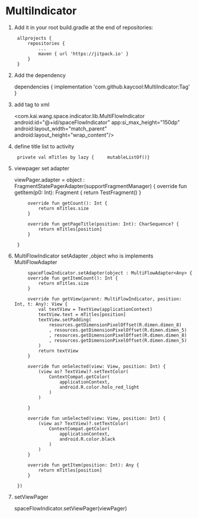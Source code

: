 # MultiIndicator

1. Add it in your root build.gradle at the end of repositories:

    	allprojects {
		    repositories {
			    ...
			    maven { url 'https://jitpack.io' }
		    }
	    }
      
      
2.  Add the dependency

    dependencies {
	        implementation 'com.github.kaycool:MultiIndicator:Tag'
	  }
    
    
3. add tag to xml

    <com.kai.wang.space.indicator.lib.MultiFlowIndicator
            android:id="@+id/spaceFlowIndicator"
            app:si_max_height="150dp"
            android:layout_width="match_parent"
            android:layout_height="wrap_content"/>

4. define title list to activity

        private val mTitles by lazy {     mutableListOf()}

5. viewpager set adapter

     viewPager.adapter = object : FragmentStatePagerAdapter(supportFragmentManager) {
            override fun getItem(p0: Int): Fragment {
                return TestFragment()
            }

            override fun getCount(): Int {
                return mTitles.size
            }

            override fun getPageTitle(position: Int): CharSequence? {
                return mTitles[position]
            }

        }

6. MultiFlowIndicator setAdapter ,object who is implements MultiFlowAdapter<T>

            spaceFlowIndicator.setAdapter(object : MultiFlowAdapter<Any> {
            override fun getItemCount(): Int {
                return mTitles.size
            }

            override fun getView(parent: MultiFlowIndicator, position: Int, t: Any): View {
                val textView = TextView(applicationContext)
                textView.text = mTitles[position]
                textView.setPadding(
                    resources.getDimensionPixelOffset(R.dimen.dimen_8)
                    , resources.getDimensionPixelOffset(R.dimen.dimen_5)
                    , resources.getDimensionPixelOffset(R.dimen.dimen_8)
                    , resources.getDimensionPixelOffset(R.dimen.dimen_5)
                )
                return textView
            }

            override fun onSelected(view: View, position: Int) {
                (view as? TextView)?.setTextColor(
                    ContextCompat.getColor(
                        applicationContext,
                        android.R.color.holo_red_light
                    )
                )

            }

            override fun unSelected(view: View, position: Int) {
                (view as? TextView)?.setTextColor(
                    ContextCompat.getColor(
                        applicationContext,
                        android.R.color.black
                    )
                )
            }

            override fun getItem(position: Int): Any {
                return mTitles[position]
            }

        })
        
7. setViewPager

     spaceFlowIndicator.setViewPager(viewPager)

